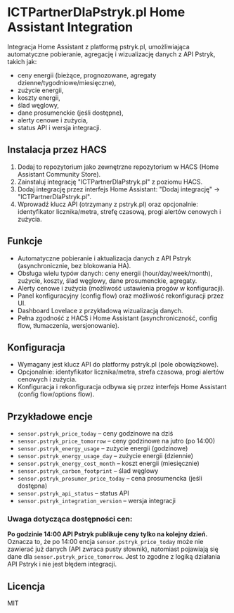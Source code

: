 # ICTPartnerDlaPstryk.pl Home Assistant Integration


Integracja Home Assistant z platformą pstryk.pl, umożliwiająca automatyczne pobieranie, agregację i wizualizację danych z API Pstryk, takich jak:
- ceny energii (bieżące, prognozowane, agregaty dzienne/tygodniowe/miesięczne),
- zużycie energii,
- koszty energii,
- ślad węglowy,
- dane prosumenckie (jeśli dostępne),
- alerty cenowe i zużycia,
- status API i wersja integracji.


## Instalacja przez HACS

1. Dodaj to repozytorium jako zewnętrzne repozytorium w HACS (Home Assistant Community Store).
2. Zainstaluj integrację "ICTPartnerDlaPstryk.pl" z poziomu HACS.
3. Dodaj integrację przez interfejs Home Assistant: "Dodaj integrację" → "ICTPartnerDlaPstryk.pl".
4. Wprowadź klucz API (otrzymany z pstryk.pl) oraz opcjonalnie: identyfikator licznika/metra, strefę czasową, progi alertów cenowych i zużycia.


## Funkcje
- Automatyczne pobieranie i aktualizacja danych z API Pstryk (asynchronicznie, bez blokowania HA).
- Obsługa wielu typów danych: ceny energii (hour/day/week/month), zużycie, koszty, ślad węglowy, dane prosumenckie, agregaty.
- Alerty cenowe i zużycia (możliwość ustawienia progów w konfiguracji).
- Panel konfiguracyjny (config flow) oraz możliwość rekonfiguracji przez UI.
- Dashboard Lovelace z przykładową wizualizacją danych.
- Pełna zgodność z HACS i Home Assistant (asynchroniczność, config flow, tłumaczenia, wersjonowanie).


## Konfiguracja
- Wymagany jest klucz API do platformy pstryk.pl (pole obowiązkowe).
- Opcjonalnie: identyfikator licznika/metra, strefa czasowa, progi alertów cenowych i zużycia.
- Konfiguracja i rekonfiguracja odbywa się przez interfejs Home Assistant (config flow/options flow).



## Przykładowe encje
- `sensor.pstryk_price_today` – ceny godzinowe na dziś
- `sensor.pstryk_price_tomorrow` – ceny godzinowe na jutro (po 14:00)
- `sensor.pstryk_energy_usage` – zużycie energii (godzinowe)
- `sensor.pstryk_energy_usage_day` – zużycie energii (dziennie)
- `sensor.pstryk_energy_cost_month` – koszt energii (miesięcznie)
- `sensor.pstryk_carbon_footprint` – ślad węglowy
- `sensor.pstryk_prosumer_price_today` – cena prosumencka (jeśli dostępna)
- `sensor.pstryk_api_status` – status API
- `sensor.pstryk_integration_version` – wersja integracji

### Uwaga dotycząca dostępności cen:
**Po godzinie 14:00 API Pstryk publikuje ceny tylko na kolejny dzień.**
Oznacza to, że po 14:00 encja `sensor.pstryk_price_today` może nie zawierać już danych (API zwraca pusty słownik), natomiast pojawiają się dane dla `sensor.pstryk_price_tomorrow`. Jest to zgodne z logiką działania API Pstryk i nie jest błędem integracji.


## Licencja
MIT
